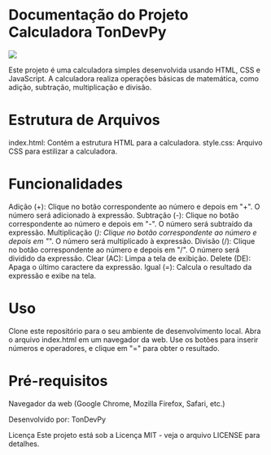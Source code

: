 # Documentação do Projeto Calculadora TonDevPy

![](https://i.ibb.co/7ynC3Mh/Screenshot-1.png)

Este projeto é uma calculadora simples desenvolvida usando HTML, CSS e JavaScript. A calculadora realiza operações básicas de matemática, como adição, subtração, multiplicação e divisão.

# Estrutura de Arquivos
index.html: Contém a estrutura HTML para a calculadora.
style.css: Arquivo CSS para estilizar a calculadora.

# Funcionalidades

Adição (+): Clique no botão correspondente ao número e depois em "+". O número será adicionado à expressão.
Subtração (-): Clique no botão correspondente ao número e depois em "-". O número será subtraído da expressão.
Multiplicação (*): Clique no botão correspondente ao número e depois em "*". O número será multiplicado à expressão.
Divisão (/): Clique no botão correspondente ao número e depois em "/". O número será dividido da expressão.
Clear (AC): Limpa a tela de exibição.
Delete (DE): Apaga o último caractere da expressão.
Igual (=): Calcula o resultado da expressão e exibe na tela.

# Uso

Clone este repositório para o seu ambiente de desenvolvimento local.
Abra o arquivo index.html em um navegador da web.
Use os botões para inserir números e operadores, e clique em "=" para obter o resultado.

# Pré-requisitos

Navegador da web (Google Chrome, Mozilla Firefox, Safari, etc.)

Desenvolvido por: TonDevPy

Licença
Este projeto está sob a Licença MIT - veja o arquivo LICENSE para detalhes.
